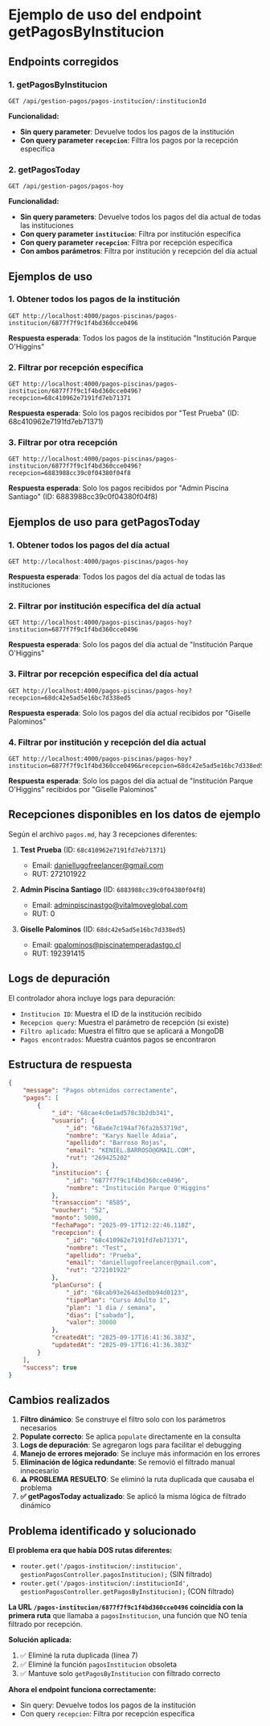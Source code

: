 # Ejemplo de uso del endpoint getPagosByInstitucion

## Endpoints corregidos

### 1. getPagosByInstitucion
`GET /api/gestion-pagos/pagos-institucion/:institucionId`

**Funcionalidad:**
- **Sin query parameter**: Devuelve todos los pagos de la institución
- **Con query parameter `recepcion`**: Filtra los pagos por la recepción específica

### 2. getPagosToday
`GET /api/gestion-pagos/pagos-hoy`

**Funcionalidad:**
- **Sin query parameters**: Devuelve todos los pagos del día actual de todas las instituciones
- **Con query parameter `institucion`**: Filtra por institución específica
- **Con query parameter `recepcion`**: Filtra por recepción específica
- **Con ambos parámetros**: Filtra por institución y recepción del día actual

## Ejemplos de uso

### 1. Obtener todos los pagos de la institución
```http
GET http://localhost:4000/pagos-piscinas/pagos-institucion/6877f7f9c1f4bd360cce0496
```

**Respuesta esperada**: Todos los pagos de la institución "Institución Parque O'Higgins"

### 2. Filtrar por recepción específica
```http
GET http://localhost:4000/pagos-piscinas/pagos-institucion/6877f7f9c1f4bd360cce0496?recepcion=68c410962e7191fd7eb71371
```

**Respuesta esperada**: Solo los pagos recibidos por "Test Prueba" (ID: 68c410962e7191fd7eb71371)

### 3. Filtrar por otra recepción
```http
GET http://localhost:4000/pagos-piscinas/pagos-institucion/6877f7f9c1f4bd360cce0496?recepcion=6883988cc39c0f04380f04f8
```

**Respuesta esperada**: Solo los pagos recibidos por "Admin Piscina Santiago" (ID: 6883988cc39c0f04380f04f8)

## Ejemplos de uso para getPagosToday

### 1. Obtener todos los pagos del día actual
```http
GET http://localhost:4000/pagos-piscinas/pagos-hoy
```

**Respuesta esperada**: Todos los pagos del día actual de todas las instituciones

### 2. Filtrar por institución específica del día actual
```http
GET http://localhost:4000/pagos-piscinas/pagos-hoy?institucion=6877f7f9c1f4bd360cce0496
```

**Respuesta esperada**: Solo los pagos del día actual de "Institución Parque O'Higgins"

### 3. Filtrar por recepción específica del día actual
```http
GET http://localhost:4000/pagos-piscinas/pagos-hoy?recepcion=68dc42e5ad5e16bc7d338ed5
```

**Respuesta esperada**: Solo los pagos del día actual recibidos por "Giselle Palominos"

### 4. Filtrar por institución y recepción del día actual
```http
GET http://localhost:4000/pagos-piscinas/pagos-hoy?institucion=6877f7f9c1f4bd360cce0496&recepcion=68dc42e5ad5e16bc7d338ed5
```

**Respuesta esperada**: Solo los pagos del día actual de "Institución Parque O'Higgins" recibidos por "Giselle Palominos"

## Recepciones disponibles en los datos de ejemplo

Según el archivo `pagos.md`, hay 3 recepciones diferentes:

1. **Test Prueba** (ID: `68c410962e7191fd7eb71371`)
   - Email: daniellugofreelancer@gmail.com
   - RUT: 272101922

2. **Admin Piscina Santiago** (ID: `6883988cc39c0f04380f04f8`)
   - Email: adminpiscinastgo@vitalmoveglobal.com
   - RUT: 0

3. **Giselle Palominos** (ID: `68dc42e5ad5e16bc7d338ed5`)
   - Email: gpalominos@piscinatemperadastgo.cl
   - RUT: 192391415

## Logs de depuración

El controlador ahora incluye logs para depuración:
- `Institucion ID`: Muestra el ID de la institución recibido
- `Recepcion query`: Muestra el parámetro de recepción (si existe)
- `Filtro aplicado`: Muestra el filtro que se aplicará a MongoDB
- `Pagos encontrados`: Muestra cuántos pagos se encontraron

## Estructura de respuesta

```json
{
    "message": "Pagos obtenidos correctamente",
    "pagos": [
        {
            "_id": "68cae4c0e1ad578c3b2db341",
            "usuario": {
                "_id": "68ade7c194af76fa2b53719d",
                "nombre": "Karys Naelle Adaia",
                "apellido": "Barroso Rojas",
                "email": "KENIEL.BARROSO@GMAIL.COM",
                "rut": "269425202"
            },
            "institucion": {
                "_id": "6877f7f9c1f4bd360cce0496",
                "nombre": "Institución Parque O'Higgins"
            },
            "transaccion": "8585",
            "voucher": "52",
            "monto": 5000,
            "fechaPago": "2025-09-17T12:22:46.118Z",
            "recepcion": {
                "_id": "68c410962e7191fd7eb71371",
                "nombre": "Test",
                "apellido": "Prueba",
                "email": "daniellugofreelancer@gmail.com",
                "rut": "272101922"
            },
            "planCurso": {
                "_id": "68cab93e264d3edbb94d0123",
                "tipoPlan": "Curso Adulto 1",
                "plan": "1 dia / semana",
                "dias": ["sabado"],
                "valor": 30000
            },
            "createdAt": "2025-09-17T16:41:36.383Z",
            "updatedAt": "2025-09-17T16:41:36.383Z"
        }
    ],
    "success": true
}
```

## Cambios realizados

1. **Filtro dinámico**: Se construye el filtro solo con los parámetros necesarios
2. **Populate correcto**: Se aplica `populate` directamente en la consulta
3. **Logs de depuración**: Se agregaron logs para facilitar el debugging
4. **Manejo de errores mejorado**: Se incluye más información en los errores
5. **Eliminación de lógica redundante**: Se removió el filtrado manual innecesario
6. **⚠️ PROBLEMA RESUELTO**: Se eliminó la ruta duplicada que causaba el problema
7. **✅ getPagosToday actualizado**: Se aplicó la misma lógica de filtrado dinámico

## Problema identificado y solucionado

**El problema era que había DOS rutas diferentes:**
- `router.get('/pagos-institucion/:institucion', gestionPagosController.pagosInstitucion);` (SIN filtrado)
- `router.get('/pagos-institucion/:institucionId', gestionPagosController.getPagosByInstitucion);` (CON filtrado)

**La URL `/pagos-institucion/6877f7f9c1f4bd360cce0496` coincidía con la primera ruta** que llamaba a `pagosInstitucion`, una función que NO tenía filtrado por recepción.

**Solución aplicada:**
1. ✅ Eliminé la ruta duplicada (línea 7)
2. ✅ Eliminé la función `pagosInstitucion` obsoleta
3. ✅ Mantuve solo `getPagosByInstitucion` con filtrado correcto

**Ahora el endpoint funciona correctamente:**
- Sin query: Devuelve todos los pagos de la institución
- Con query `recepcion`: Filtra por recepción específica
